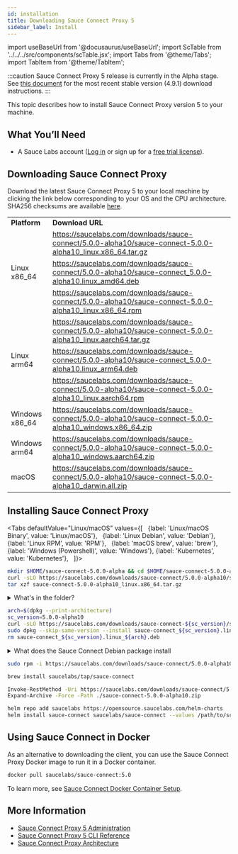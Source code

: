 ```yaml
---
id: installation
title: Downloading Sauce Connect Proxy 5
sidebar_label: Install
---
```


import useBaseUrl from '@docusaurus/useBaseUrl';
import ScTable from '../../../src/components/scTable.jsx';
import Tabs from '@theme/Tabs';
import TabItem from '@theme/TabItem';

:::caution
Sauce Connect Proxy 5 release is currently in the Alpha stage. See [this document](/secure-connections/sauce-connect/installation/) for the most recent stable version (4.9.1) download instructions.
:::

This topic describes how to install Sauce Connect Proxy version 5 to your machine.

## What You’ll Need

- A Sauce Labs account ([Log in](https://accounts.saucelabs.com/am/XUI/#login/) or sign up for a [free trial license](https://saucelabs.com/sign-up)).

## Downloading Sauce Connect Proxy

Download the latest Sauce Connect Proxy 5 to your local machine by clicking the link below corresponding to your OS and the CPU architecture.
SHA256 checksums are available [here](https://saucelabs.com/downloads/sauce-connect/5.0.0-alpha10/checksums).

<table>
  <tr>
    <td><strong>Platform</strong>
    </td>
    <td><strong>Download URL</strong>
    </td>
  </tr>
  <tr>
    <td rowspan="3">Linux x86_64</td>
    <td>
      <a href="https://saucelabs.com/downloads/sauce-connect/5.0.0-alpha10/sauce-connect-5.0.0-alpha10_linux.x86_64.tar.gz">https://saucelabs.com/downloads/sauce-connect/5.0.0-alpha10/sauce-connect-5.0.0-alpha10_linux.x86_64.tar.gz</a>
    </td>
  </tr>
  <tr>
    <td>
      <a href="https://saucelabs.com/downloads/sauce-connect/5.0.0-alpha10/sauce-connect_5.0.0-alpha10.linux_amd64.deb">https://saucelabs.com/downloads/sauce-connect/5.0.0-alpha10/sauce-connect_5.0.0-alpha10.linux_amd64.deb</a>
    </td>
  </tr>
  <tr>
    <td>
      <a href="https://saucelabs.com/downloads/sauce-connect/5.0.0-alpha10/sauce-connect-5.0.0-alpha10_linux.x86_64.rpm">https://saucelabs.com/downloads/sauce-connect/5.0.0-alpha10/sauce-connect-5.0.0-alpha10_linux.x86_64.rpm</a>
    </td>
  </tr>
  <tr>
    <td rowspan="3">Linux arm64</td>
    <td>
      <a href="https://saucelabs.com/downloads/sauce-connect/5.0.0-alpha10/sauce-connect-5.0.0-alpha10_linux.aarch64.tar.gz">https://saucelabs.com/downloads/sauce-connect/5.0.0-alpha10/sauce-connect-5.0.0-alpha10_linux.aarch64.tar.gz</a>
    </td>
  </tr>
  <tr>
    <td>
      <a href="https://saucelabs.com/downloads/sauce-connect/5.0.0-alpha10/sauce-connect_5.0.0-alpha10.linux_arm64.deb">https://saucelabs.com/downloads/sauce-connect/5.0.0-alpha10/sauce-connect_5.0.0-alpha10.linux_arm64.deb</a>
    </td>
  </tr>
  <tr>
    <td>
      <a href="https://saucelabs.com/downloads/sauce-connect/5.0.0-alpha10/sauce-connect-5.0.0-alpha10_linux.aarch64.rpm">https://saucelabs.com/downloads/sauce-connect/5.0.0-alpha10/sauce-connect-5.0.0-alpha10_linux.aarch64.rpm</a>
    </td>
  </tr>
  <tr>
    <td>Windows x86_64</td>
    <td>
      <a href="https://saucelabs.com/downloads/sauce-connect/5.0.0-alpha10/sauce-connect-5.0.0-alpha10_windows.x86_64.zip">https://saucelabs.com/downloads/sauce-connect/5.0.0-alpha10/sauce-connect-5.0.0-alpha10_windows.x86_64.zip</a>
    </td>
  </tr>
  <tr>
    <td>Windows arm64</td>
    <td>
      <a href="https://saucelabs.com/downloads/sauce-connect/5.0.0-alpha10/sauce-connect-5.0.0-alpha10_windows.aarch64.zip">https://saucelabs.com/downloads/sauce-connect/5.0.0-alpha10/sauce-connect-5.0.0-alpha10_windows.aarch64.zip</a>
    </td>
  </tr>
  <tr>
    <td>macOS</td>
    <td>
      <a href="https://saucelabs.com/downloads/sauce-connect/5.0.0-alpha10/sauce-connect-5.0.0-alpha10_darwin.all.zip">https://saucelabs.com/downloads/sauce-connect/5.0.0-alpha10/sauce-connect-5.0.0-alpha10_darwin.all.zip</a>
    </td>
  </tr>
</table>

## Installing Sauce Connect Proxy

<Tabs
defaultValue="Linux/macOS"
values={[
  {label: 'Linux/macOS Binary', value: 'Linux/macOS'},
  {label: 'Linux Debian', value: 'Debian'},
  {label: 'Linux RPM', value: 'RPM'},
  {label: 'macOS brew', value: 'brew'},
  {label: 'Windows (Powershell)', value: 'Windows'},
  {label: 'Kubernetes', value: 'Kubernetes'},
  ]}>
<TabItem value="Linux/macOS">

```bash
mkdir $HOME/sauce-connect-5.0.0-alpha && cd $HOME/sauce-connect-5.0.0-alpha
curl -sLO https://saucelabs.com/downloads/sauce-connect/5.0.0-alpha10/sauce-connect-5.0.0-alpha10_linux.x86_64.tar.gz
tar xzf sauce-connect-5.0.0-alpha10_linux.x86_64.tar.gz
```

<details><summary>What's in the folder?</summary>

#### Sauce Connect folder contents

```bash
  ├── LICENSE
  ├── LICENSE.3RD_PARTY
  ├── completions
  │   ├── sc.bash
  │   ├── sc.fish
  │   └── sc.zsh
  └── sc
```

</details>

  </TabItem>

  <TabItem value="Debian">

```bash
arch=$(dpkg --print-architecture)
sc_version=5.0.0-alpha10
curl -sLO https://saucelabs.com/downloads/sauce-connect-${sc_version}/sauce-connect_${sc_version}.linux_${arch}.deb
sudo dpkg --skip-same-version --install sauce-connect_${sc_version}.linux_${arch}.deb
rm sauce-connect_${sc_version}.linux_${arch}.deb
```

<details><summary>What does the Sauce Connect Debian package install</summary>

- Sauce Connect Proxy binary is in `/usr/bin/sc`
- The enviroment variables file template is in `/etc/default/sauce-connect`. The file may be modified to include your configuration, , see [Running systemd service on Debian-based Linux](/secure-connections/sauce-connect-5/operation/systemd/)
  ```bash
  cat /etc/default/sauce-connect
  # Default values for Sauce Connect Proxy
  #SAUCE_CONFIG_FILE=/etc/sauce-connect/config.yaml
  # Required values
  #SAUCE_USER=
  #SAUCE_ACCESS_KEY=
  #SAUCE_REGION=
  #SAUCE_TUNNEL_NAME=
  # Options
  #SAUCE_SHARED_TUNNEL=
  #SAUCE_TUNNEL_POOL=
  # See https://docs.saucelabs.com/dev/cli/sauce-connect-5/ for all environment variable values
  ```
- Systemd service is enabled, see [Running systemd service on Debian-based Linux](/secure-connections/sauce-connect-5/operation/systemd/)

</details>

  </TabItem>

  <TabItem value="RPM">

```bash
sudo rpm -i https://saucelabs.com/downloads/sauce-connect/5.0.0-alpha10/sauce-connect-5.0.0-alpha10_linux.x86_64.rpm
```

  </TabItem>

  <TabItem value="brew">

```bash
brew install saucelabs/tap/sauce-connect
```

  </TabItem>

  <TabItem value="Windows">

```bash title="Using Powershell (Windows)"
Invoke-RestMethod -Uri https://saucelabs.com/downloads/sauce-connect/5.0.0-alpha10/sauce-connect-5.0.0-alpha10_windows.x86_64.zip -OutFile sauce-connect-5.0.0-alpha10.zip
Expand-Archive -Force -Path ./sauce-connect-5.0.0-alpha10.zip
```

  </TabItem>

  <TabItem value="Kubernetes">

```bash title="Using Kubernetes Helm chart"
helm repo add saucelabs https://opensource.saucelabs.com/helm-charts
helm install sauce-connect saucelabs/sauce-connect --values /path/to/sc-values.yaml
```

  </TabItem>
</Tabs>

## Using Sauce Connect in Docker

As an alternative to downloading the client, you can use the Sauce Connect Proxy Docker image to run it in a Docker container.

```bash
docker pull saucelabs/sauce-connect:5.0
```

To learn more, see [Sauce Connect Docker Container Setup](/secure-connections/sauce-connect-5/operation/docker/).

## More Information

- [Sauce Connect Proxy 5 Administration](/secure-connections/sauce-connect-5/operation/overview/)
- [Sauce Connect Proxy 5 CLI Reference](/dev/cli/sauce-connect-5/)
- [Sauce Connect Proxy Architecture](/secure-connections/sauce-connect-5/advanced/architecture/)
